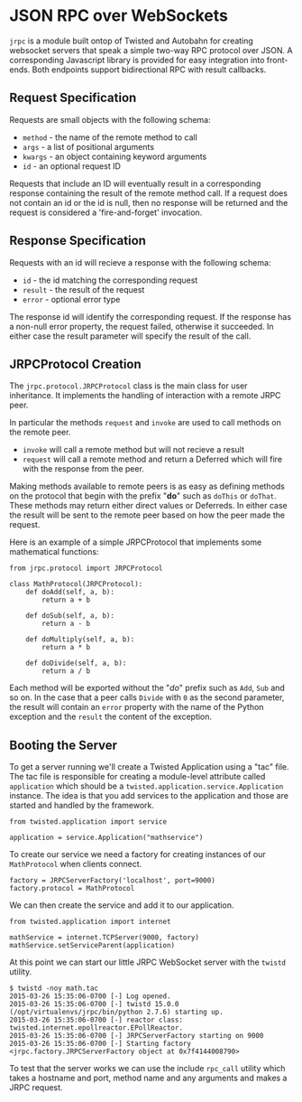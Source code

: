 
JSON RPC over WebSockets
========================

`jrpc` is a module built ontop of Twisted and Autobahn for creating websocket servers that
speak a simple two-way RPC protocol over JSON. A corresponding Javascript library is provided for
easy integration into front-ends. Both endpoints support bidirectional RPC with result
callbacks.


Request Specification
---------------------

Requests are small objects with the following schema:

* `method` - the name of the remote method to call
* `args` - a list of positional arguments
* `kwargs` - an object containing keyword arguments
* `id` - an optional request ID

Requests that include an ID will eventually result in a corresponding response containing
the result of the remote method call. If a request does not contain an id or the id is
null, then no response will be returned and the request is considered a 'fire-and-forget'
invocation.

Response Specification
----------------------

Requests with an id will recieve a response with the following schema:

* `id` - the id matching the corresponding request
* `result` - the result of the request
* `error` - optional error type

The response id will identify the corresponding request. If the response has a non-null
error property, the request failed, otherwise it succeeded. In either case the result
parameter will specify the result of the call.


JRPCProtocol Creation
---------------------

The `jrpc.protocol.JRPCProtocol` class is the main class for user inheritance. It implements the handling of interaction with a remote JRPC peer.

In particular the methods `request` and `invoke` are used to call methods on the remote peer.

* `invoke` will call a remote method but will not recieve a result
* `request` will call a remote method and return a Deferred which will fire with the response from the peer.

Making methods available to remote peers is as easy as defining methods on the protocol that begin with the prefix "**do**" such as `doThis` or `doThat`. These methods may return either direct values or Deferreds. In either case the result will be sent to the remote peer based on how the peer made the request.

Here is an example of a simple JRPCProtocol that implements some mathematical functions:

    from jrpc.protocol import JRPCProtocol
    
    class MathProtocol(JRPCProtocol):
        def doAdd(self, a, b):
            return a + b
    
        def doSub(self, a, b):
            return a - b
    
        def doMultiply(self, a, b):
            return a * b
    
        def doDivide(self, a, b):
            return a / b

Each method will be exported without the "*do*" prefix such as `Add`, `Sub` and so on. In the case that a peer calls `Divide` with `0` as the second parameter, the result will contain an `error` property with the name of the Python exception and the `result` the content of the exception.


Booting the Server
------------------

To get a server running we'll create a Twisted Application using a "tac" file. The tac file is responsible for creating a module-level attribute called `application` which should be a `twisted.application.service.Application` instance. The idea is that you add services to the application and those are started and handled by the framework.

    from twisted.application import service

    application = service.Application("mathservice")

To create our service we need a factory for creating instances of our `MathProtocol` when clients connect.


    factory = JRPCServerFactory('localhost', port=9000)
    factory.protocol = MathProtocol

We can then create the service and add it to our application.

    from twisted.application import internet

    mathService = internet.TCPServer(9000, factory)
    mathService.setServiceParent(application)

At this point we can start our little JRPC WebSocket server with the `twistd` utility.

    $ twistd -noy math.tac
    2015-03-26 15:35:06-0700 [-] Log opened.
    2015-03-26 15:35:06-0700 [-] twistd 15.0.0 (/opt/virtualenvs/jrpc/bin/python 2.7.6) starting up.
    2015-03-26 15:35:06-0700 [-] reactor class: twisted.internet.epollreactor.EPollReactor.
    2015-03-26 15:35:06-0700 [-] JRPCServerFactory starting on 9000
    2015-03-26 15:35:06-0700 [-] Starting factory <jrpc.factory.JRPCServerFactory object at 0x7f4144008790>

To test that the server works we can use the include `rpc_call` utility which takes a hostname and port, method name and any arguments and makes a JRPC request.
